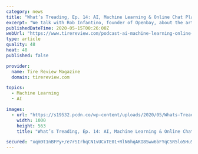 ```yaml
---
category: news
title: "What’s Treading, Ep. 14: AI, Machine Learning & Online Chat Platforms with Openbay"
excerpt: "We talk with Rob Infantino, founder of Openbay, about the artificial intelligence and machine learning you can bring to your shop’s digital presence, and how online chat platforms could be beneficial to your business."
publishedDateTime: 2020-05-15T00:26:00Z
webUrl: "https://www.tirereview.com/podcast-ai-machine-learning-online-chat-platforms-openbay/"
type: article
quality: 48
heat: 48
published: false

provider:
  name: Tire Review Magazine
  domain: tirereview.com

topics:
  - Machine Learning
  - AI

images:
  - url: "https://s19532.pcdn.co/wp-content/uploads/2020/05/Whats-Treading-050520-1000x563.jpg"
    width: 1000
    height: 563
    title: "What’s Treading, Ep. 14: AI, Machine Learning & Online Chat Platforms with Openbay"

secured: "xqm9t1nBFPy+/e7rSIrhqCN1vUCxTE01+RlN6hqAKI8Sww6bFYqCSR5lo5Hu5JO0YnfmjKl++jfUPC8fjR9eE6bTZ7Vr+5Lja4jLpRIYxnKIf1U3sFDiu3/YQ1E1d6MEg3fay8bcrk/xrraHEvASH2aPOEC/KBgO1DpZBqqy/Wee+MJwLd5WFL+Dj/tZ85II+jR7Rl7MuR+EQ9bOi1cPy4yDw1cz7rt8PxJN7HjjMKFInBQhapHD1JsXkQuwSJra2JWdvSTnQAbdWuataihXfnVK03RuiU4ellfo1J73YSBInuG73taqw33bsKItKGwb;JOLXJYkT2YdanrFgasigmQ=="
---
```


